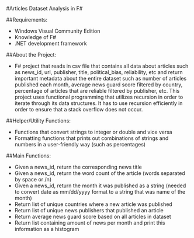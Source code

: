 #Articles Dataset Analysis in F#


##Requirements:

* Windows Visual Community Edition
* Knowledge of F#
* .NET development framework

##About the Project:

* F# project that reads in csv file that contains all data about articles such as news_id, url, publisher, title, political_bias, reliability, etc and return important metadata about the entire dataset such as number of articles published each month, average news guard score filtered by country, percentage of articles that are reliable filtered by publisher, etc.
This project uses functional programming that utilizes recursion in order to iterate through its data structures. It has to use recursion efficiently in order to ensure that a stack overflow does not occur.

##Helper/Utility Functions:
* Functions that convert strings to integer or double and vice versa
* Formatting functions that prints out combinations of strings and numbers in a user-friendly way (such as percentages)

##Main Functions:
* Given a news_id, return the corresponding news title
* Given a news_id, return the word count of the article (words separated by space or /n)
* Given a news_id, return the month it was published as a string (needed to convert date as mm/dd/yyyy format to a string that was name of the month)
* Return list of unique countries where a new article was published
* Return list of unique news publishers that published an article
* Return average news guard score based on all articles in dataset
* Return list containing amount of news per month and print this information as a histogram
